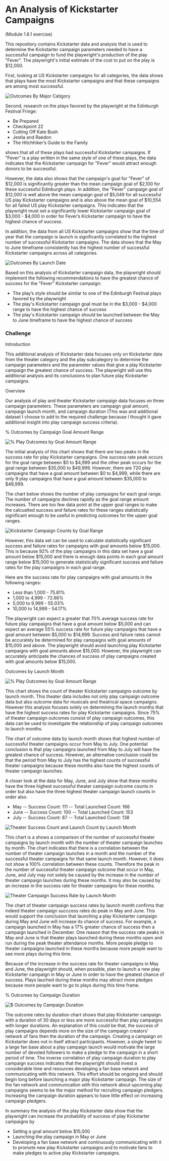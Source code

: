 # An Analysis of Kickstarter Campaigns
(Module 1.6.1 exercise)

This repository contains Kickstarter data and analysis that is used to determine the Kickstarter campaign parameters needed to have a successful campaign to fund the playwright's production of the play "Fever". The playwright's initial estimate of the cost to put on the play is $12,000.

First, looking at US Kickstarter campaigns for all categories, the data shows that plays have the most Kickstarter campaigns and that these campaigns are among most successful.

![Outcomes By Major Catigory](https://github.com/berndab/kickstarter-analysis/blob/master/Module1.3.1.Chart.Parent%20Category%20Outcomes.png)

Second, research on the plays favored by the playwright at the Edinburgh Festival Fringe:

* Be Prepared
* Checkpoint 22
* Cutting Off Kate Bush
* Jestia and Raedon
* The Hitchhiker’s Guide to the Family

shows that all of these plays had successful Kickstarter campaigns. If "Fever" is a play written in the same style of one of these plays, the data indicates that the Kickstarter campaign for "Fever" would attract enough donors to be successful. 

However, the data also shows that the campaign's goal for "Fever" of $12,000 is significantly greater than the mean campaign goal of $2,100 for these successful Edinburgh plays. In addition, the "Fever" campaign goal of $12,000 is well above the mean campaign goal of $5,049 for all successful US play Kickstarter campaigns and is also above the mean goal of $10,554 for all failed US play Kickstarter campaigns. This indicates that the playwright must set a significantly lower Kickstarter campaign goal of $3,000 - $4,000 in order for Fever’s Kickstarter campaign to have the highest chance of success.

In addition, the data from all US Kickstarter campaigns show that the time of year that the campaign is launch is significantly correlated to the highest number of successful Kickstarter campaigns. The data shows that the May to June timeframe consistently has the highest number of successful Kickstarter campaigns across all categories. 

![Outcomes By Launch Date](https://github.com/berndab/kickstarter-analysis/blob/master/Module1.3.3.Chart.Outcomes%20Based%20on%20Launch%20Date.png)

Based on this analysis of Kickstarter campaign data, the playwright should implement the following recommendations to have the greatest chance of success for the "Fever" Kickstarter campaign:
* The play’s style should be similar to one of the Edinburgh Festival plays favored by the playwright
* The play's Kickstarter campaign goal must be in the  $3,000 - $4,000 range to have the highest chance of success
* The play's Kickstarter campaign should be launched between the May to June timeframe to have the highest chance of success


### Challenge
Introduction

This additional analysis of Kickstarter data focuses only on Kickstarter data from the theater category and the play subcategory to determine the campaign parameters and the parameter values that give a play Kickstarter campaign the greatest chance of success. The playwright will use this additional analysis and its conclusions to plan future play Kickstarter campaigns.
	
Overview

Our analysis of play and theater Kickstarter campaign data focuses on three campaign parameters. These parameters are campaign goal amount, campaign launch month, and campaign duration (This was and additional dataset I choose to add to the required challenge because I thought it gave additional insight into play campaign success criteria).

% Outcomes by Campaign Goal Amount Range

![% Play Outcomes by Goal Amount Range](https://github.com/berndab/kickstarter-analysis/blob/master/Module1.Challenge.Chart.Plays.%25OutcomesByGoalAmount.png)

The initial analysis of this chart shows that there are two peaks in the success rate for play Kickstarter campaigns.  One success rate peak occurs for the goal range between $0 to $4,999 and the other peak occurs for the goal range between $35,000 to $49,999. However, there are 720 play campaigns that have a goal amount between $0 to $4,999, while there are only 9 play campaigns that have a goal amount between $35,000 to $49,999.

The chart below shows the number of play campaigns for each goal range. The number of campaigns declines rapidly as the goal range amount increases. There are too few data point at the upper goal ranges to make the calcualted success and failure rates for these  ranges statistically significant enough to be useful in predicting outcomes for the upper goal ranges.


![Kickstarter Campaign Counts by Goal Range](https://github.com/berndab/kickstarter-analysis/blob/master/Module1.Challenge.Extra.Chart.Plays.CampaignCountsByGoalAmount.png)

However, this data set can be used to calculate statistically significant success and failure rates for campaigns with goal amounts below $15,000. This is because 92% of the play campaigns in this data set have a goal amount below $15,000 and there is enough data points in each goal amount range below $15,000 to generate statistically significant success and failure rates for the play campaigns in each goal range.

Here are the  success rate for play campaigns with goal amounts in the following ranges:

* Less than 1,000 - 75.81%
* 1,000 to 4,999 - 72.66%
* 5,000 to 9,999 - 55.03%
* 10,000 to 14,999 - 54.17%

The playwright can expect a greater that 70% average success rate for future play campaigns that have a goal amount below $5,000 and can expect an average 55% success rate for future play campaigns that have a goal amount between $5,000 to $14,999. Success and failure rates cannot be accurately be determined for play campaigns with goal amounts of $15,000 and above. The playwright should avoid launching play Kickstarter campaigns with goal amounts above $15,000. However, the playwright can accurately anticipate the chances of success of play campaigns created with goal amounts below $15,000.

Outcomes by Launch Month

![% Play Outcomes by Goal Amount Range](https://github.com/berndab/kickstarter-analysis/blob/master/Module1.Challenge.Chart.Theater.OutcomeCountsByLaunchMonth.png)

This chart shows the count of theater Kickstarter campaigns outcome by launch month. This theater data includes not only play campaign outcome data but also outcome data for musicals and theatrical space campaigns. However this analysis focuses solely on determining the launch months that have the highest success rates for play Kickstarter campaigns. Since 75% of theater campaign outcomes consist of play campaign outcomes, this data can be used to investigate the relationship of play campaign outcomes to launch months.

The chart of outcome data by launch month shows that highest number of successful theater campaigns occur from May to July. One potential conclusion is that play campaigns launched from May to July will have the greatest chance of success. However, an alternative conclusion could be that the period from May to July has the highest counts of successful theater campaigns because these months also have the highest counts of theater campaign launches. 

A closer look at the data for May, June, and July show that these months have the three highest successful theater campaign outcome counts in order but also have the three highest theater campaign launch counts in order also.

*	May -- Success Count: 111   -- Total Launched Count: 166
*	June -- Success Count: 100  -- Total Launched Count: 153
*	July -- Success Count:    87  -- Total Launched Count: 138


![Theater Success Count and Launch Count by Launch Month](https://github.com/berndab/kickstarter-analysis/blob/master/Module1.Challenge.Extra.Chart.Theater.Success%26LaunchCountsByLaunchMonth.png)

This chart is a shows a comparison of the number of successful theater campaigns by launch month with the number of theater campaign launches by month. The chart indicates that there is a correlation between the number of theater campaign launches in a month and the number of the successful theater campaigns for that same launch month. However, it does not show a 100% correlation between these counts. Therefore the peak in the number of successful theater campaign outcome that occur in May, June, and July may not solely be caused by the increase in the number of theater campaign launches during these months. It may also be caused by an increase in the success rate for theater campaigns for these months. 


![Theater Campaign Success Rate by Launch Month](https://github.com/berndab/kickstarter-analysis/blob/master/Module1.Challenge.Extra.Chart.Theater.%25SuccessByLaunchMonth.png)

The chart of theater campaign success rates by launch month confirms that indeed theater campaign succcess rates do peak in May and June. This would support the conclusion that launching a play Kickstarter campaign during May and June will increase its chance of success. For example, a campaign launched in May has a 17% greater chance of success then a campaign launched in December. One reason that the success rate peaks in May and June is that theater plays launched during these months open and run during the peak theater attendance months. More people pledge to theater campaigns launched in these months because more people want to see more plays during this time.

Because of the increase in the success rate for theater campaigns in May and June, the playwright should, when possible, plan to launch a new play Kickstarter campaign in May or June in order to have the greatest chance of success. Plays lauched during these months may attract more pledges because more people want to go to plays during this time frame. 

% Outcomes by Campaign Duration

![$ Outcomes by Campaign Duration](https://github.com/berndab/kickstarter-analysis/blob/master/Module1.Challenge.Extra.Chart.Plays.%25OutcomesByDuration.png)

The outcome rates by duration chart shows that play Kickstarter campaign with a duration of 30 days or less are more successful than play campaigns with longer durations. An explanation of this could be that, the success of play campaigns depends more on the size of the campaign creators’ network of fans then the duration of the campaign. Creating a campaign on Kickstarter does not in itself attract participants. However, a single tweet to a large fan base about a play campaign launch would motivate the large number of devoted followers to make a pledge to the campaign in a short period of time. 
The inverse correlation of play campaign duration to play campaign success indicates that the playwright should invest a considerable time and resources developing a fan base network and communicating with this network. This effort should be ongoing and should begin long before launching a major play Kickstarter campaign. The size of the fan network and communication with this network about upcoming play campaigns seems to be the major method for recruiting campaign pledgers. Increasing the campaign duration appears to have little effect on increasing campaign pledgers.

In summary the analysis of the play Kickstarter data show that the playwright can increase the probability of success of play Kickstarter campaigns by
* Setting a goal amount below $15,000
* Launching the play campaign in May or June
* Developing a fan base network and continuously communicating with it to promote new  play Kickstarter campaigns and to motivate fans to make pledges to active play Kickstarter campaigns.
